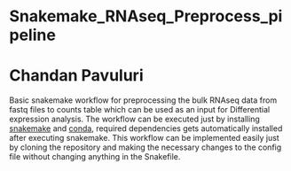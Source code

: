 # Snakemake_RNAseq_Preprocess_pipeline

# Chandan Pavuluri

Basic snakemake workflow for preprocessing the bulk RNAseq data from fastq files to counts table which can be used as an input for Differential expression analysis.
The workflow can be executed just by installing [snakemake](https://snakemake.readthedocs.io/en/stable/) and [conda](https://docs.conda.io/projects/conda/en/latest/index.html), required dependencies gets automatically installed after executing snakemake.
This workflow can be implemented easily just by cloning the repository and making the necessary changes to the config file without changing anything in the Snakefile.
